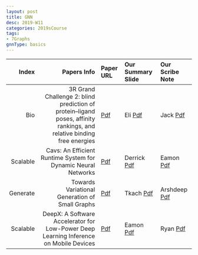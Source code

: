 ```yaml
---
layout: post
title: GNN   
desc: 2019-W11
categories: 2019sCourse
tags:
- 7Graphs
gnnType: basics
---
```



| Index | Papers Info | Paper URL| Our Summary Slide |Our Scribe Note |
| -----: | -------------------------------: | :----- | :----- | :----- | 
|  Bio |  3R Grand Challenge 2: blind prediction of protein–ligand poses, affinity rankings, and relative binding free energies  | [Pdf](https://www.ncbi.nlm.nih.gov/pubmed/29204945) | Eli [Pdf]() | Jack [Pdf]() | 
|  Scalable |   Cavs: An Efficient Runtime System for Dynamic Neural Networks   | [Pdf](https://www.usenix.org/system/files/conference/atc18/atc18-xu-shizhen.pdf) | Derrick [Pdf]() | Eamon [Pdf]() | 
| Generate |  Towards Variational Generation of Small Graphs  | [Pdf](https://arxiv.org/abs/1802.03480) | Tkach [Pdf]() | Arshdeep [Pdf]() | 
| Scalable | DeepX: A Software Accelerator for Low-Power Deep Learning Inference on Mobile Devices  | [Pdf]() | Eamon [Pdf](https://ix.cs.uoregon.edu/~jiao/papers/ipsn16.pdf) | Ryan [Pdf]() | 
